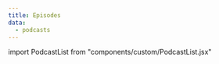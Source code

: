 ```yaml
---
title: Episodes
data:
  - podcasts
---
```


import PodcastList from "components/custom/PodcastList.jsx"

<PodcastList data={podcasts} />
